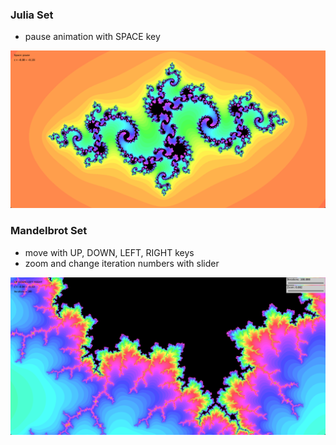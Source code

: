 ### Julia Set
- pause animation with SPACE key

![](imgs/2022-02-14-13-57-02.png)

### Mandelbrot Set
- move with UP, DOWN, LEFT, RIGHT keys
- zoom and change iteration numbers with slider

![](imgs/2022-02-14-13-55-47.png)
